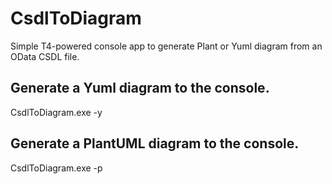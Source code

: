 # CsdlToDiagram
Simple T4-powered console app to generate Plant or Yuml diagram from an OData CSDL file.

## Generate a Yuml diagram to the console.
CsdlToDiagram.exe -y <csdlFile>

## Generate a PlantUML diagram to the console.
CsdlToDiagram.exe -p <csdlFile>
